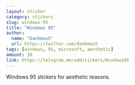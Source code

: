 ```yaml
---
layout: sticker
category: stickers
slug: windows-95
title: "Windows 95"
author:
  name: "Dankmau5"
  url: https://twitter.com/dankmau5
tags: [windows, 95, microsoft, aesthetic]
amount: 30
link: https://telegram.me/addstickers/Windows95
---
```


Windows 95 stickers for aesthetic reasons.
